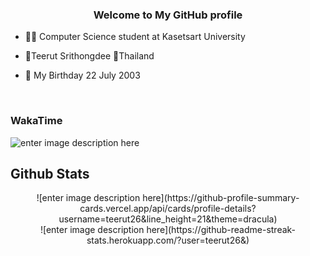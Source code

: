 ### <div align="center">Welcome to My GitHub profile</div>  
  

- 👨‍🎓 Computer Science student at Kasetsart University  
  

- 👦Teerut Srithongdee 📍Thailand  
  

- 🎉 My Birthday 22 July 2003  
  

<br/>  

### WakaTime

![enter image description here](https://wakatime.com/share/@c8d96fb5-8891-4032-89a1-0ab5747b03ce/6b2c8b9e-8dcf-461d-ab04-2518a9906ccf.svg)


## Github Stats  
<div align="center">![enter image description here](https://github-profile-summary-cards.vercel.app/api/cards/profile-details?username=teerut26&line_height=21&theme=dracula)</div> 
<div align="center">![enter image description here](https://github-readme-streak-stats.herokuapp.com/?user=teerut26&) </div>
